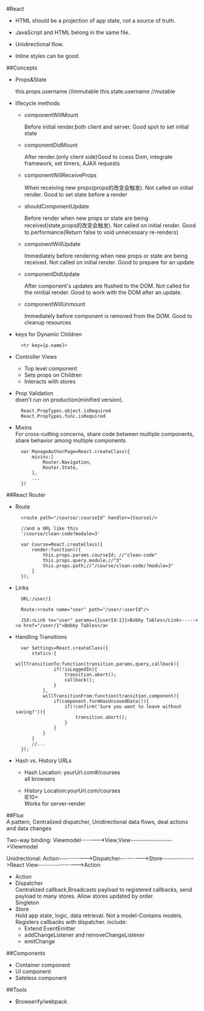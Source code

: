 #React

+ HTML should be a projection of app state, not a source of truth.

+ JavaScript and HTML belong in the same file.

+ Unidirectional flow.

+ Inline styles can be good.

##Concepts

+ Props&State

    this.props.username //immutable
    this.state.username //mutable

+ lifecycle methods
    - componentWillMount  
      
      Before initial render,both client and server. Good spot to set initial state
      
    - componentDidMount
    
      After render.(only client side)Good to ccess Dom, integrate framework, set timers, AJAX requests
    
    - componentWillReceiveProps
    
      When receiving new props(props的改变会触发). Not called on initial render. Good to set state before a render
    
    - shouldComponentUpdate
    
      Before render when new props or state are being received(state,props的改变会触发). Not called on initial render. Good to performance(Return false to void unnecessary re-renders)
    
    - componentWillUpdate
     
      Immediately before rendering when new props or state are being received. Not called on initial render. Good to prepare for an update
    
    - componentDidUpdate
    
      After component's updates are flushed to the DOM. Not called for the ninitial render. Good to work with the DOM after an update.
    
    - componentWillUnmount
    
      Immediately before component is removed from the DOM. Good to cleanup resources

+ keys for Dynamic Children

        <tr key={p.name}>

+ Controller Views

    - Top level component
    - Sets props on Children
    - Interacts with stores

+ Prop Validation  
   doen't run on production(minified version).

        React.PropTypes.object.isRequired
        React.PropTypes.func.isRequired

+ Mixins  
  For cross-cutting concerns, share code between multiple components, share behavior among multiple components
  
        var ManageAuthorPage=React.createClass({
            mixins:[
                Router.Navigation,
                Router.State,
            ],
            ...
        })


##React Router

+ Route

        <route path="/course/:courseId" handler={Course}/>

        //and a URL like this
        '/course/clean-code?module=3'

        var Course=React.createClass({
            render:function(){
                this.props.params.courseId; //"clean-code"
                this.props.query.module;//"3"
                this.props.path;//"/course/clean-code/?module=3"
            }
        });

+ Links

        URL:/user/1

        Route:<route name="user" path="/user/:userId"/>

        JSX:<Link to="user" params={{userId:1}}>Bobby Tables</Link>-----><a href="/user/1">Bobby Tables</a>
        
+ Handling Transitions

        var Settings=React.createClass({
            statics:{
                willTransitionTo:function(transition,params,query,callback){
                    if(!isLoggedIn){
                        transition.abort();
                        callback();
                    }
                },
                willTransitionFrom:function(transition,component){
                    if(component.formHasUnsavedData()){
                        if(!confirm('Sure you want to leave without saving?')){
                            transition.abort();
                        }
                    }
                }
            }
            //...
        });

+ Hash vs. History URLs

    - Hash Location: yourUrl.com#/courses   
      all browsers

    - History Location:yourUrl.com/courses   
      IE10+   
      Works for server-render

##Flux  
A pattern, Centralized dispatcher, Unidirectional data flows, deal actions and data changes

Two-way binding: Viewmodel------->View,View----------------->Viewmodel   

Unidrectional: Action----------->Dispatcher--------->Store------------->React View---------------->Action

+ Action  
+ Dispatcher   
  Centralized callback,Broadcasts payload to registered callbacks, send payload to many stores. Allow stores updated by order.  
  Singleton  
+ Store   
  Hold app state, logic, data retrieval. Not a model-Contains models. Registers callbacks with dispatcher.
  include:
  - Extend EventEmitter
  - addChangeListener and removeChangeListener
  - emitChange

##Components

+ Container component
+ UI component
+ Sateless component



##Tools
+ Browserify/webpack
   

